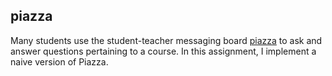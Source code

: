 ## piazza
Many students use the student-teacher messaging board <a href="https://piazza.com" target="_blank">piazza</a> to ask and answer questions pertaining to a course. In this assignment,
I implement a naive version of Piazza.

